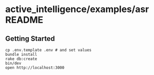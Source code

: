 # active_intelligence/examples/asr README

## Getting Started
``` 
cp .env.template .env # and set values
bundle install
rake db:create
bin/dev
open http://localhost:3000
```